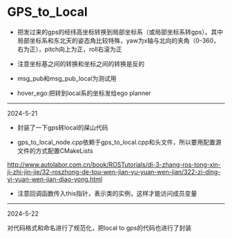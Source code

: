 # GPS_to_Local
* 把发过来的gps的经纬高坐标转换到局部坐标系（或局部坐标系转gps）。其中局部坐标系和东北天的姿态角比较特殊，yaw为x轴与北向的夹角（0-360，右为正），pitch向上为正，roll右滚为正

* 注意坐标基之间的转换和坐标之间的转换是反的

* msg_pub和msg_pub_local为测试用

* hover_ego:把转到local系的坐标发给ego planner

---

2024-5-21

* 封装了一下gps转local的屎山代码

* gps_to_local_node.cpp依赖于gps_to_local.cpp和头文件，所以要用配置源文件的方式配置CMakeLists

http://www.autolabor.com.cn/book/ROSTutorials/di-3-zhang-ros-tong-xin-ji-zhi-jin-jie/32-roszhong-de-tou-wen-jian-yu-yuan-wen-jian/322-zi-ding-yi-yuan-wen-jian-diao-yong.html

* 注意回调函数传入this指针，表示类的实例，这样才能访问成员变量

---
2024-5-22

对代码格式和命名进行了规范化，把local to gps的代码也进行了封装